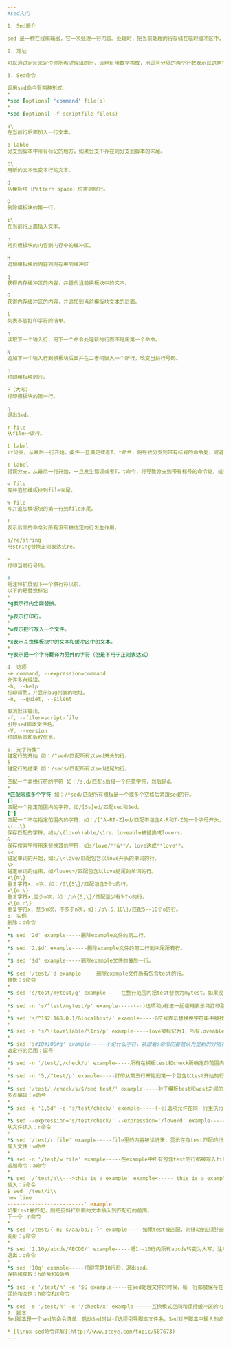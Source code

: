 ```yaml
---
#sed入门

1. Sed简介

sed 是一种在线编辑器，它一次处理一行内容。处理时，把当前处理的行存储在临时缓冲区中，称为“模式空间”（pattern space），接着用sed命令处理缓冲区中的内容，处理完成后，把缓冲区的内容送往屏幕。接着处理下一行，这样不断重复，直到文件末尾。文件内容并没有 改变，除非你使用重定向存储输出。Sed主要用来自动编辑一个或多个文件；简化对文件的反复操作；编写转换程序等。以下介绍的是Gnu版本的Sed 3.02。

2. 定址

可以通过定址来定位你所希望编辑的行，该地址用数字构成，用逗号分隔的两个行数表示以这两行为起止的行的范围（包括行数表示的那两行）。如1，3表示1，2，3行，美元符号($)表示最后一行。范围可以通过数据，正则表达式或者二者结合的方式确定 。

3. Sed命令

调用sed命令有两种形式：
*
*sed [options] 'command' file(s)
*
*sed [options] -f scriptfile file(s)

a\  
在当前行后面加入一行文本。

b lable  
分支到脚本中带有标记的地方，如果分支不存在则分支到脚本的末尾。

c\  
用新的文本改变本行的文本。

d  
从模板块（Pattern space）位置删除行。

D  
删除模板块的第一行。

i\  
在当前行上面插入文本。

h  
拷贝模板块的内容到内存中的缓冲区。

H  
追加模板块的内容到内存中的缓冲区

g  
获得内存缓冲区的内容，并替代当前模板块中的文本。

G  
获得内存缓冲区的内容，并追加到当前模板块文本的后面。

l  
列表不能打印字符的清单。

n  
读取下一个输入行，用下一个命令处理新的行而不是用第一个命令。

N  
追加下一个输入行到模板块后面并在二者间嵌入一个新行，改变当前行号码。

p  
打印模板块的行。

P（大写）  
打印模板块的第一行。

q  
退出Sed。

r file  
从file中读行。

t label  
if分支，从最后一行开始，条件一旦满足或者T，t命令，将导致分支到带有标号的命令处，或者到脚本的末尾。

T label  
错误分支，从最后一行开始，一旦发生错误或者T，t命令，将导致分支到带有标号的命令处，或者到脚本的末尾。

w file  
写并追加模板块到file末尾。

W file  
写并追加模板块的第一行到file末尾。

!  
表示后面的命令对所有没有被选定的行发生作用。

s/re/string  
用string替换正则表达式re。

=  
打印当前行号码。

#  
把注释扩展到下一个换行符以前。
以下的是替换标记
*
*g表示行内全面替换。
*
*p表示打印行。
*
*w表示把行写入一个文件。
*
*x表示互换模板块中的文本和缓冲区中的文本。
*
*y表示把一个字符翻译为另外的字符（但是不用于正则表达式）

4. 选项
-e command, --expression=command
允许多台编辑。
-h, --help
打印帮助，并显示bug列表的地址。
-n, --quiet, --silent

取消默认输出。
-f, --filer=script-file
引导sed脚本文件名。
-V, --version
打印版本和版权信息。

5. 元字符集^
锚定行的开始 如：/^sed/匹配所有以sed开头的行。 
$
锚定行的结束 如：/sed$/匹配所有以sed结尾的行。 
.
匹配一个非换行符的字符 如：/s.d/匹配s后接一个任意字符，然后是d。 
*
*匹配零或多个字符 如：/*sed/匹配所有模板是一个或多个空格后紧跟sed的行。 
[]
匹配一个指定范围内的字符，如/[Ss]ed/匹配sed和Sed。 
[^]
匹配一个不在指定范围内的字符，如：/[^A-RT-Z]ed/匹配不包含A-R和T-Z的一个字母开头，紧跟ed的行。 
\(..\)
保存匹配的字符，如s/\(love\)able/\1rs，loveable被替换成lovers。 
&
保存搜索字符用来替换其他字符，如s/love/**&**/，love这成**love**。 
\<
锚定单词的开始，如:/\<love/匹配包含以love开头的单词的行。 
\>
锚定单词的结束，如/love\>/匹配包含以love结尾的单词的行。 
x\{m\}
重复字符x，m次，如：/0\{5\}/匹配包含5个o的行。 
x\{m,\}
重复字符x,至少m次，如：/o\{5,\}/匹配至少有5个o的行。 
x\{m,n\}
重复字符x，至少m次，不多于n次，如：/o\{5,10\}/匹配5--10个o的行。
6. 实例
删除：d命令
*
*$ sed '2d' example-----删除example文件的第二行。
*
*$ sed '2,$d' example-----删除example文件的第二行到末尾所有行。
*
*$ sed '$d' example-----删除example文件的最后一行。
*
*$ sed '/test/'d example-----删除example文件所有包含test的行。
替换：s命令
*
*$ sed 's/test/mytest/g' example-----在整行范围内把test替换为mytest。如果没有g标记，则只有每行第一个匹配的test被替换成mytest。
*
*$ sed -n 's/^test/mytest/p' example-----(-n)选项和p标志一起使用表示只打印那些发生替换的行。也就是说，如果某一行开头的test被替换成mytest，就打印它。
*
*$ sed 's/^192.168.0.1/&localhost/' example-----&符号表示替换换字符串中被找到的部份。所有以192.168.0.1开头的行都会被替换成它自已加 localhost，变成192.168.0.1localhost。
*
*$ sed -n 's/\(love\)able/\1rs/p' example-----love被标记为1，所有loveable会被替换成lovers，而且替换的行会被打印出来。
*
*$ sed 's#10#100#g' example-----不论什么字符，紧跟着s命令的都被认为是新的分隔符，所以，“#”在这里是分隔符，代替了默认的“/”分隔符。表示把所有10替换成100。
选定行的范围：逗号
*
*$ sed -n '/test/,/check/p' example-----所有在模板test和check所确定的范围内的行都被打印。
*
*$ sed -n '5,/^test/p' example-----打印从第五行开始到第一个包含以test开始的行之间的所有行。
*
*$ sed '/test/,/check/s/$/sed test/' example-----对于模板test和west之间的行，每行的末尾用字符串sed test替换。
多点编辑：e命令
*
*$ sed -e '1,5d' -e 's/test/check/' example-----(-e)选项允许在同一行里执行多条命令。如例子所示，第一条命令删除1至5行，第二条命令用check替换test。命令的执 行顺序对结果有影响。如果两个命令都是替换命令，那么第一个替换命令将影响第二个替换命令的结果。
*
*$ sed --expression='s/test/check/' --expression='/love/d' example-----一个比-e更好的命令是--expression。它能给sed表达式赋值。
从文件读入：r命令
*
*$ sed '/test/r file' example-----file里的内容被读进来，显示在与test匹配的行后面，如果匹配多行，则file的内容将显示在所有匹配行的下面。
写入文件：w命令
*
*$ sed -n '/test/w file' example-----在example中所有包含test的行都被写入file里。
追加命令：a命令
*
*$ sed '/^test/a\\--->this is a example' example<-----'this is a example'被追加到以test开头的行后面，sed要求命令a后面有一个反斜杠。
插入：i命令
$ sed '/test/i\\
new line
-------------------------' example
如果test被匹配，则把反斜杠后面的文本插入到匹配行的前面。
下一个：n命令
*
*$ sed '/test/{ n; s/aa/bb/; }' example-----如果test被匹配，则移动到匹配行的下一行，替换这一行的aa，变为bb，并打印该行，然后继续。
变形：y命令
*
*$ sed '1,10y/abcde/ABCDE/' example-----把1--10行内所有abcde转变为大写，注意，正则表达式元字符不能使用这个命令。
退出：q命令
*
*$ sed '10q' example-----打印完第10行后，退出sed。
保持和获取：h命令和G命令
*
*$ sed -e '/test/h' -e '$G example-----在sed处理文件的时候，每一行都被保存在一个叫模式空间的临时缓冲区中，除非行被删除或者输出被取消，否则所有被处理的行都将 打印在屏幕上。接着模式空间被清空，并存入新的一行等待处理。在这个例子里，匹配test的行被找到后，将存入模式空间，h命令将其复制并存入一个称为保 持缓存区的特殊缓冲区内。第二条语句的意思是，当到达最后一行后，G命令取出保持缓冲区的行，然后把它放回模式空间中，且追加到现在已经存在于模式空间中 的行的末尾。在这个例子中就是追加到最后一行。简单来说，任何包含test的行都被复制并追加到该文件的末尾。
保持和互换：h命令和x命令
*
*$ sed -e '/test/h' -e '/check/x' example -----互换模式空间和保持缓冲区的内容。也就是把包含test与check的行互换。
7. 脚本
Sed脚本是一个sed的命令清单，启动Sed时以-f选项引导脚本文件名。Sed对于脚本中输入的命令非常挑剔，在命令的末尾不能有任何空白或文本，如果在一行中有多个命令，要用分号分隔。以#开头的行为注释行，且不能跨行。

* [linux sed命令详解](http://www.iteye.com/topic/587673)
---
```

